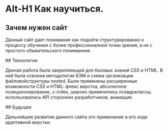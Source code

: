 # Alt-H1 Как научиться.
## Зачем нужен сайт
<p>Данный сайт  дает понимание как подойти структурированно к процессу обучения с более профессионалной точки зрения, а не с простого обывательского пониманния.</p>
## Технологии
<p>Данная работа была закрепляющей для базовых знаний CSS и HTML. В ней была освоена методология БЭМ и схема организации файловойструктуры nested. Были применены расширенные возможности CSS и HTML: флекс верстка, абсолютнле позициоонирование, z-index, широко применялись псевдоклассы, использовались API сторонних разработчиков, анимация.<p>
## Будущее
<p>Дальнейшее развитие данного сайта это применение в его коде адаптивной верстки.</p>